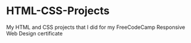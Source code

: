 # HTML-CSS-Projects
My HTML and CSS projects that I did for my FreeCodeCamp Responsive Web Design certificate

